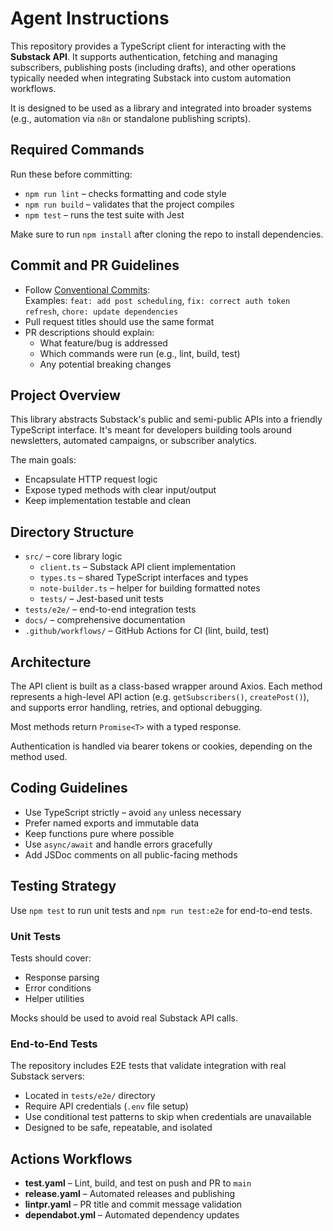 # Agent Instructions

This repository provides a TypeScript client for interacting with the **Substack API**. It supports authentication, fetching and managing subscribers, publishing posts (including drafts), and other operations typically needed when integrating Substack into custom automation workflows.

It is designed to be used as a library and integrated into broader systems (e.g., automation via `n8n` or standalone publishing scripts).

## Required Commands

Run these before committing:

- `npm run lint` – checks formatting and code style
- `npm run build` – validates that the project compiles
- `npm test` – runs the test suite with Jest

Make sure to run `npm install` after cloning the repo to install dependencies.

## Commit and PR Guidelines

- Follow [Conventional Commits](https://www.conventionalcommits.org/en/v1.0.0/):  
  Examples: `feat: add post scheduling`, `fix: correct auth token refresh`, `chore: update dependencies`
- Pull request titles should use the same format
- PR descriptions should explain:
  - What feature/bug is addressed
  - Which commands were run (e.g., lint, build, test)
  - Any potential breaking changes

## Project Overview

This library abstracts Substack's public and semi-public APIs into a friendly TypeScript interface. It's meant for developers building tools around newsletters, automated campaigns, or subscriber analytics.

The main goals:
- Encapsulate HTTP request logic
- Expose typed methods with clear input/output
- Keep implementation testable and clean

## Directory Structure

- `src/` – core library logic
  - `client.ts` – Substack API client implementation
  - `types.ts` – shared TypeScript interfaces and types
  - `note-builder.ts` – helper for building formatted notes
  - `tests/` – Jest-based unit tests
- `tests/e2e/` – end-to-end integration tests
- `docs/` – comprehensive documentation
- `.github/workflows/` – GitHub Actions for CI (lint, build, test)

## Architecture

The API client is built as a class-based wrapper around Axios. Each method represents a high-level API action (e.g. `getSubscribers()`, `createPost()`), and supports error handling, retries, and optional debugging.

Most methods return `Promise<T>` with a typed response.

Authentication is handled via bearer tokens or cookies, depending on the method used.

## Coding Guidelines

- Use TypeScript strictly – avoid `any` unless necessary
- Prefer named exports and immutable data
- Keep functions pure where possible
- Use `async/await` and handle errors gracefully
- Add JSDoc comments on all public-facing methods

## Testing Strategy

Use `npm test` to run unit tests and `npm run test:e2e` for end-to-end tests.

### Unit Tests
Tests should cover:
- Response parsing
- Error conditions
- Helper utilities

Mocks should be used to avoid real Substack API calls.

### End-to-End Tests
The repository includes E2E tests that validate integration with real Substack servers:
- Located in `tests/e2e/` directory
- Require API credentials (`.env` file setup)
- Use conditional test patterns to skip when credentials are unavailable
- Designed to be safe, repeatable, and isolated

## Actions Workflows

- **test.yaml** – Lint, build, and test on push and PR to `main`
- **release.yaml** – Automated releases and publishing
- **lintpr.yaml** – PR title and commit message validation
- **dependabot.yml** – Automated dependency updates